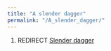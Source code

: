 ```yaml
---
title: "A slender dagger"
permalink: "/A_slender_dagger/"
---
```


1.  REDIRECT [Slender dagger](Slender_dagger "wikilink")
